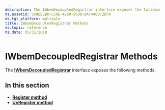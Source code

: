```yaml
---
description: The IWbemDecoupledRegistrar interface exposes the following methods.
ms.assetid: 008EEEB0-C5AE-4260-B638-BAF446D72DFA
ms.tgt_platform: multiple
title: IWbemDecoupledRegistrar Methods
ms.topic: reference
ms.date: 05/31/2018
---
```


# IWbemDecoupledRegistrar Methods

The [**IWbemDecoupledRegistrar**](/windows/desktop/api/Wbemprov/nn-wbemprov-iwbemdecoupledregistrar) interface exposes the following methods.

## In this section

-   [**Register method**](/windows/desktop/api/Wbemprov/nf-wbemprov-iwbemdecoupledregistrar-register)
-   [**UnRegister method**](/windows/desktop/api/Wbemprov/nf-wbemprov-iwbemdecoupledregistrar-unregister)

 

 




